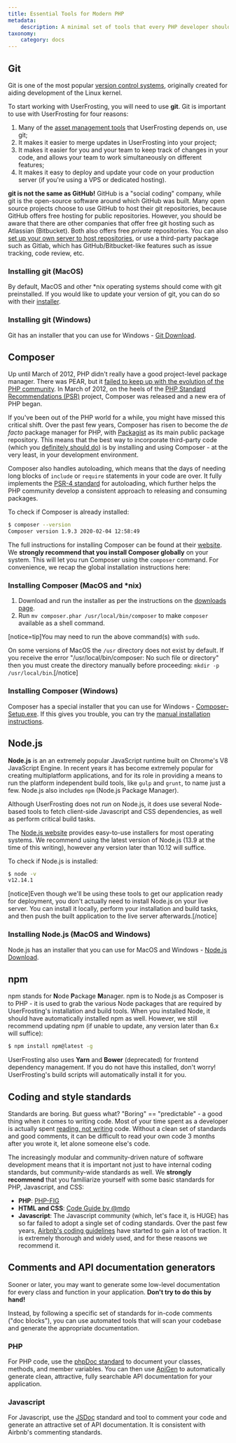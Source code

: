 ```yaml
---
title: Essential Tools for Modern PHP
metadata:
    description: A minimal set of tools that every PHP developer should have installed in their development environment.
taxonomy:
    category: docs
---
```


## Git

Git is one of the most popular [version control systems](https://en.wikipedia.org/wiki/Version_control), originally created for aiding development of the Linux kernel.

To start working with UserFrosting, you will need to use **git**. Git is important to use with UserFrosting for four reasons:

1. Many of the [asset management tools](#npm) that UserFrosting depends on, use git;
2. It makes it easier to merge updates in UserFrosting into your project;
3. It makes it easier for you and your team to keep track of changes in your code, and allows your team to work simultaneously on different features;
4. It makes it easy to deploy and update your code on your production server (if you're using a VPS or dedicated hosting).

**git is not the same as GitHub!** GitHub is a "social coding" company, while git is the open-source software around which GitHub was built. Many open source projects choose to use GitHub to host their git repositories, because GitHub offers free hosting for public repositories. However, you should be aware that there are other companies that offer free git hosting such as Atlassian (Bitbucket). Both also offers free _private_ repositories. You can also [set up your own server to host repositories](http://stackoverflow.com/a/5507556/2970321), or use a third-party package such as Gitlab, which has GitHub/Bitbucket-like features such as issue tracking, code review, etc.

### Installing git (MacOS)

By default, MacOS and other *nix operating systems should come with git preinstalled. If you would like to update your version of git, you can do so with their [installer](https://git-scm.com/download/mac).

### Installing git (Windows)

Git has an installer that you can use for Windows - [Git Download](https://git-scm.com/download/win).

## Composer

Up until March of 2012, PHP didn't really have a good project-level package manager. There was PEAR, but it [failed to keep up with the evolution of the PHP community](https://benramsey.com/blog/2013/11/the-fall-of-pear-and-the-rise-of-composer/). In March of 2012, on the heels of the [PHP Standard Recommendations (PSR)](http://www.php-fig.org/psr/) project, Composer was released and a new era of PHP began.

If you've been out of the PHP world for a while, you might have missed this critical shift. Over the past few years, Composer has risen to become the *de facto* package manager for PHP, with [Packagist](https://packagist.org/) as its main public package repository. This means that the best way to incorporate third-party code (which you [definitely should do](/background/dont-reinvent-the-wheel)) is by installing and using Composer - at the very least, in your development environment.

Composer also handles autoloading, which means that the days of needing long blocks of `include` or `require` statements in your code are over. It fully implements the [PSR-4 standard](http://www.php-fig.org/psr/psr-4/) for autoloading, which further helps the PHP community develop a consistent approach to releasing and consuming packages.

To check if Composer is already installed:

```bash
$ composer --version
Composer version 1.9.3 2020-02-04 12:58:49
```

The full instructions for installing Composer can be found at their [website](https://getcomposer.org/doc/00-intro.md#installation-linux-unix-osx). We **strongly recommend that you install Composer globally** on your system. This will let you run Composer using the `composer` command. For convenience, we recap the global installation instructions here:

### Installing Composer (MacOS and *nix)

1. Download and run the installer as per the instructions on the [downloads page](https://getcomposer.org/download/).
2. Run `mv composer.phar /usr/local/bin/composer` to make `composer` available as a shell command.

[notice=tip]You may need to run the above command(s) with `sudo`.

On some versions of MacOS the `/usr` directory does not exist by default. If you receive the error "/usr/local/bin/composer: No such file or directory" then you must create the directory manually before proceeding: `mkdir -p /usr/local/bin`.[/notice]

### Installing Composer (Windows)

Composer has a special installer that you can use for Windows - [Composer-Setup.exe](https://getcomposer.org/Composer-Setup.exe). If this gives you trouble, you can try the [manual installation instructions](https://getcomposer.org/doc/00-intro.md#manual-installation).

## Node.js

**Node.js** is an an extremely popular JavaScript runtime built on Chrome's V8 JavaScript Engine. In recent years it has become extremely popular for creating multiplatform applications, and for its role in providing a means to run the platform independent build tools, like `gulp` and `grunt`, to name just a few. Node.js also includes `npm` (Node.js Package Manager).

Although UserFrosting does not _run_ on Node.js, it does use several Node-based tools to fetch client-side Javascript and CSS dependencies, as well as perform critical build tasks.

The [Node.js website](https://nodejs.org/en/) provides easy-to-use installers for most operating systems. We recommend using the latest version of Node.js (13.9 at the time of this writing), however any version later than 10.12 will suffice.

To check if Node.js is installed:

```bash
$ node -v
v12.14.1
```

[notice]Even though we'll be using these tools to get our application ready for deployment, you don't actually need to install Node.js on your live server. You can install it locally, perform your installation and build tasks, and then push the built application to the live server afterwards.[/notice]

### Installing Node.js (MacOS and Windows)

Node.js has an installer that you can use for MacOS and Windows - [Node.js Download](https://nodejs.org/en/download/current/).

## npm

npm stands for **N**ode **P**ackage **M**anager. npm is to Node.js as Composer is to PHP - it is used to grab the various Node packages that are required by UserFrosting's installation and build tools. When you installed Node, it should have automatically installed npm as well. However, we still recommend updating npm (if unable to update, any version later than 6.x will suffice):

```bash
$ npm install npm@latest -g
```

UserFrosting also uses **Yarn** and **Bower** (deprecated) for frontend dependency management. If you do not have this installed, don't worry! UserFrosting's build scripts will automatically install it for you.

## Coding and style standards

Standards are boring. But guess what? "Boring" == "predictable" - a good thing when it comes to writing code. Most of your time spent as a developer is actually spent [reading, not writing](https://blog.codinghorror.com/when-understanding-means-rewriting/) code. Without a clean set of standards and good comments, it can be difficult to read your own code 3 months after you wrote it, let alone someone else's code.

The increasingly modular and community-driven nature of software development means that it is important not just to have internal coding standards, but community-wide standards as well. We **strongly recommend** that you familiarize yourself with some basic standards for PHP, Javascript, and CSS:

- **PHP**: [PHP-FIG](http://www.php-fig.org/)
- **HTML and CSS**: [Code Guide by @mdo](http://codeguide.co)
- **Javascript**: The Javascript community (which, let's face it, is HUGE) has so far failed to adopt a single set of coding standards. Over the past few years, [Airbnb's coding guidelines](https://github.com/airbnb/javascript) have started to gain a lot of traction. It is extremely thorough and widely used, and for these reasons we recommend it.

## Comments and API documentation generators

Sooner or later, you may want to generate some low-level documentation for every class and function in your application. **Don't try to do this by hand!**

Instead, by following a specific set of standards for in-code comments ("doc blocks"), you can use automated tools that will scan your codebase and generate the appropriate documentation.

### PHP

For PHP code, use the [phpDoc standard](https://phpdoc.org/docs/latest/guides/docblocks.html) to document your classes, methods, and member variables. You can then use [ApiGen](http://www.apigen.org/) to automatically generate clean, attractive, fully searchable API documentation for your application.

### Javascript

For Javascript, use the [JSDoc](http://usejsdoc.org/about-getting-started.html) standard and tool to comment your code and generate an attractive set of API documentation. It is consistent with Airbnb's commenting standards.
